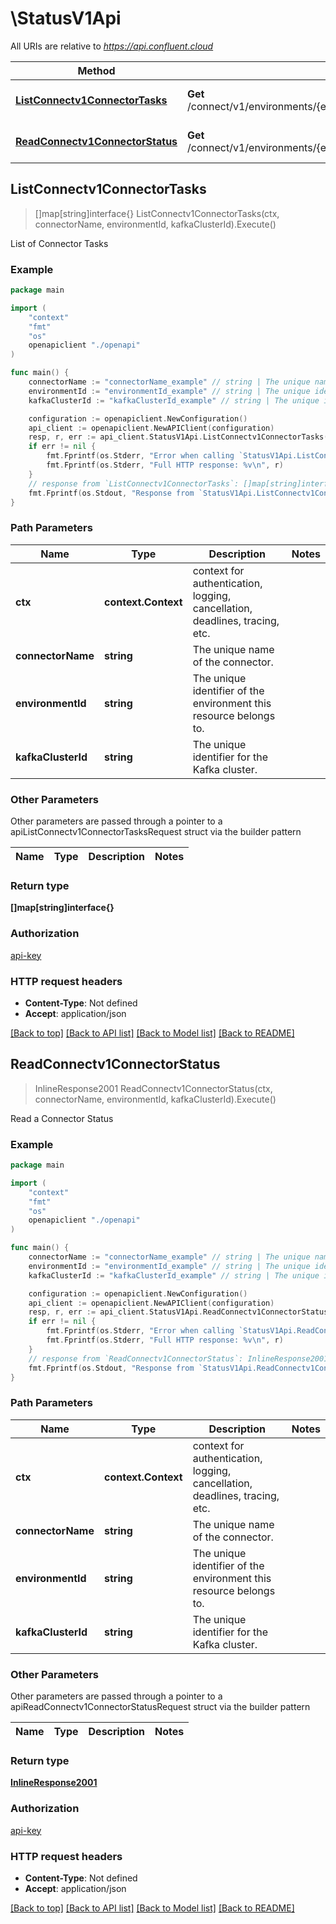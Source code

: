 # \StatusV1Api

All URIs are relative to *https://api.confluent.cloud*

Method | HTTP request | Description
------------- | ------------- | -------------
[**ListConnectv1ConnectorTasks**](StatusV1Api.md#ListConnectv1ConnectorTasks) | **Get** /connect/v1/environments/{environment_id}/clusters/{kafka_cluster_id}/connectors/{connector_name}/tasks | List of Connector Tasks
[**ReadConnectv1ConnectorStatus**](StatusV1Api.md#ReadConnectv1ConnectorStatus) | **Get** /connect/v1/environments/{environment_id}/clusters/{kafka_cluster_id}/connectors/{connector_name}/status | Read a Connector Status



## ListConnectv1ConnectorTasks

> []map[string]interface{} ListConnectv1ConnectorTasks(ctx, connectorName, environmentId, kafkaClusterId).Execute()

List of Connector Tasks



### Example

```go
package main

import (
    "context"
    "fmt"
    "os"
    openapiclient "./openapi"
)

func main() {
    connectorName := "connectorName_example" // string | The unique name of the connector.
    environmentId := "environmentId_example" // string | The unique identifier of the environment this resource belongs to.
    kafkaClusterId := "kafkaClusterId_example" // string | The unique identifier for the Kafka cluster.

    configuration := openapiclient.NewConfiguration()
    api_client := openapiclient.NewAPIClient(configuration)
    resp, r, err := api_client.StatusV1Api.ListConnectv1ConnectorTasks(context.Background(), connectorName, environmentId, kafkaClusterId).Execute()
    if err != nil {
        fmt.Fprintf(os.Stderr, "Error when calling `StatusV1Api.ListConnectv1ConnectorTasks``: %v\n", err)
        fmt.Fprintf(os.Stderr, "Full HTTP response: %v\n", r)
    }
    // response from `ListConnectv1ConnectorTasks`: []map[string]interface{}
    fmt.Fprintf(os.Stdout, "Response from `StatusV1Api.ListConnectv1ConnectorTasks`: %v\n", resp)
}
```

### Path Parameters


Name | Type | Description  | Notes
------------- | ------------- | ------------- | -------------
**ctx** | **context.Context** | context for authentication, logging, cancellation, deadlines, tracing, etc.
**connectorName** | **string** | The unique name of the connector. | 
**environmentId** | **string** | The unique identifier of the environment this resource belongs to. | 
**kafkaClusterId** | **string** | The unique identifier for the Kafka cluster. | 

### Other Parameters

Other parameters are passed through a pointer to a apiListConnectv1ConnectorTasksRequest struct via the builder pattern


Name | Type | Description  | Notes
------------- | ------------- | ------------- | -------------




### Return type

**[]map[string]interface{}**

### Authorization

[api-key](../README.md#api-key)

### HTTP request headers

- **Content-Type**: Not defined
- **Accept**: application/json

[[Back to top]](#) [[Back to API list]](../README.md#documentation-for-api-endpoints)
[[Back to Model list]](../README.md#documentation-for-models)
[[Back to README]](../README.md)


## ReadConnectv1ConnectorStatus

> InlineResponse2001 ReadConnectv1ConnectorStatus(ctx, connectorName, environmentId, kafkaClusterId).Execute()

Read a Connector Status



### Example

```go
package main

import (
    "context"
    "fmt"
    "os"
    openapiclient "./openapi"
)

func main() {
    connectorName := "connectorName_example" // string | The unique name of the connector.
    environmentId := "environmentId_example" // string | The unique identifier of the environment this resource belongs to.
    kafkaClusterId := "kafkaClusterId_example" // string | The unique identifier for the Kafka cluster.

    configuration := openapiclient.NewConfiguration()
    api_client := openapiclient.NewAPIClient(configuration)
    resp, r, err := api_client.StatusV1Api.ReadConnectv1ConnectorStatus(context.Background(), connectorName, environmentId, kafkaClusterId).Execute()
    if err != nil {
        fmt.Fprintf(os.Stderr, "Error when calling `StatusV1Api.ReadConnectv1ConnectorStatus``: %v\n", err)
        fmt.Fprintf(os.Stderr, "Full HTTP response: %v\n", r)
    }
    // response from `ReadConnectv1ConnectorStatus`: InlineResponse2001
    fmt.Fprintf(os.Stdout, "Response from `StatusV1Api.ReadConnectv1ConnectorStatus`: %v\n", resp)
}
```

### Path Parameters


Name | Type | Description  | Notes
------------- | ------------- | ------------- | -------------
**ctx** | **context.Context** | context for authentication, logging, cancellation, deadlines, tracing, etc.
**connectorName** | **string** | The unique name of the connector. | 
**environmentId** | **string** | The unique identifier of the environment this resource belongs to. | 
**kafkaClusterId** | **string** | The unique identifier for the Kafka cluster. | 

### Other Parameters

Other parameters are passed through a pointer to a apiReadConnectv1ConnectorStatusRequest struct via the builder pattern


Name | Type | Description  | Notes
------------- | ------------- | ------------- | -------------




### Return type

[**InlineResponse2001**](InlineResponse2001.md)

### Authorization

[api-key](../README.md#api-key)

### HTTP request headers

- **Content-Type**: Not defined
- **Accept**: application/json

[[Back to top]](#) [[Back to API list]](../README.md#documentation-for-api-endpoints)
[[Back to Model list]](../README.md#documentation-for-models)
[[Back to README]](../README.md)

